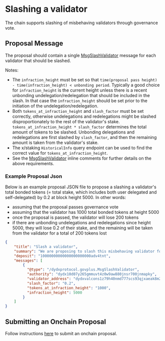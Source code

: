 # Slashing a validator

The chain supports slashing of misbehaving validators through governance vote.

## Proposal Message

The proposal should contain a single [MsgSlashValidator](https://github.com/dydxprotocol/v4-chain/blob/protocol/v4.0.0/proto/dydxprotocol/govplus/tx.proto#L1A9) message for each validator that should be slashed.

Notes:
- The `infraction_height` must be set so that `time(proposal pass height) - time(infraction_height) < unbonding period`. Typically a good choice for `infraction_height` is the current height unless there is a recent unbonding undelegation/redelegation that should be included in the slash. In that case the `infraction_height` should be set prior to the initiation of the undelegation/redelegation.
- Both `tokens_at_infraction_height` and `slash_factor` must be set correctly, otherwise undelegations and redelegations might be slashed disproportionately to the rest of the validator's stake. `tokens_at_infraction_height * slash_factor` determines the total amount of tokens to be slashed. Unbonding delegations and redelegations are first slashed by `slash_factor`, and then the remaining amount is taken from the validator's stake.
- The x/staking `HistoricalInfo` query endpoint can be used to find the correct value for `tokens_at_infraction_height`.
- See the [MsgSlashValidator](https://github.com/dydxprotocol/v4-chain/blob/protocol/v4.0.0/proto/dydxprotocol/govplus/tx.proto#L19) inline comments for further details on the above requirements.

### Example Proposal Json

Below is an example proposal JSON file to propose a slashing a validator's total bonded tokens (= total stake, which includes both user delegated and self-delegated) by 0.2 at block height 5000. In other words:
* assuming that the proposal passes governance vote
* assuming that the validator has 1000 total bonded tokens at height 5000
* once the proposal is passed, the validator will lose 200 tokens
* if there are unbonding undelegations and redelegations since height 5000, they will lose 0.2 of their stake, and the remaining will be taken from the validator for a total of 200 tokens lost
```json
{
    "title": "Slash a validator",
    "summary": "We are proposing to slash this misbehaving validator for X reasons.",
    "deposit": "10000000000000000000000adv4tnt",
    "messages": [
        {
          "@type": "/dydxprotocol.govplus.MsgSlashValidator",
          "authority": "dydx10d07y265gmmuvt4z0w9aw880jnsr700jnmapky",
          "validator_address": "dydxvalcons1z79h40nmd777scs93qjxaeak8m2cl6hpqg2rx9",
          "slash_factor": "0.2",
          "tokens_at_infraction_height": "1000",
          "infraction_height": 5000
        }
    ]
}
  ```

## Submitting an Onchain Proposal

Follow instructions [here](./submitting_a_proposal.md) to submit an onchain proposal.
